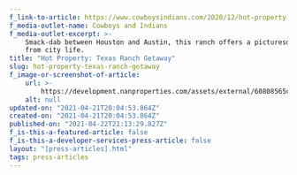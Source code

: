 ```yaml
---
f_link-to-article: https://www.cowboysindians.com/2020/12/hot-property-texas-ranch-getaway/
f_media-outlet-name: Cowboys and Indians
f_media-outlet-excerpt: >-
    Smack-dab between Houston and Austin, this ranch offers a picturesque retreat
    from city life.
title: "Hot Property: Texas Ranch Getaway"
slug: hot-property-texas-ranch-getaway
f_image-or-screenshot-of-article:
    url: >-
        https://development.nanproperties.com/assets/external/60808565c2eb9eb57c6a9dfa_screen_shot_2021-04-21_at_8.58.47_AM.png
    alt: null
updated-on: "2021-04-21T20:04:53.864Z"
created-on: "2021-04-21T20:04:53.864Z"
published-on: "2021-04-22T21:13:29.827Z"
f_is-this-a-featured-article: false
f_is-this-a-developer-services-press-article: false
layout: "[press-articles].html"
tags: press-articles
---
```

